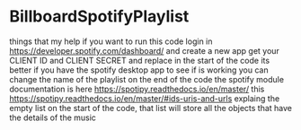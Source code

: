# BillboardSpotifyPlaylist

things that my help if you want to run this code
login in https://developer.spotify.com/dashboard/ and create a new app
get your CLIENT ID and CLIENT SECRET and replace in the start of the code
its better if you have the spotify desktop app to see if is working
you can change the name of the playlist on the end of the code
the spotify module documentation is here https://spotipy.readthedocs.io/en/master/
this https://spotipy.readthedocs.io/en/master/#ids-uris-and-urls explaing the empty list on the
start of the code, that list will store all the objects that have the details of the music
